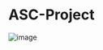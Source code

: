# ASC-Project
![image](https://user-images.githubusercontent.com/79991306/156546226-3b913858-509d-470d-b1c2-121f5ecd9240.png)
